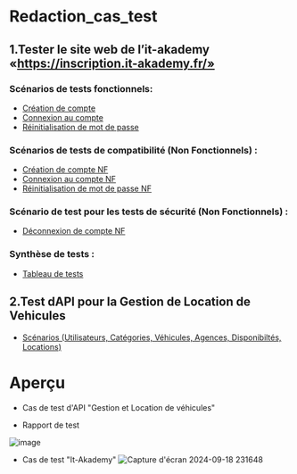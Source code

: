 # Redaction_cas_test

## 1.Tester le site web de l’it-akademy «https://inscription.it-akademy.fr/»

### Scénarios de tests fonctionnels:
* [Création de compte](https://docs.google.com/spreadsheets/d/18Cu9XFxY685egjIaGXeGQ0I546w4u3Cocdu5QOEvwIM/edit?gid=0#gid=0) 
* [Connexion au compte](https://docs.google.com/spreadsheets/d/1Vxt9IVvHxp4EKc5q7Ob6PMyzpae0pOoit9VfKhO7uow/edit?gid=0#gid=0)
* [Réinitialisation de mot de passe](https://docs.google.com/spreadsheets/d/1IPkr9dixGBtwhKLrpEZ-HFjG9WRDqRoql-ZruUJyTPA/edit?gid=0#gid=0) 
### Scénarios de tests de compatibilité (Non Fonctionnels) : 
* [Création de compte NF](https://docs.google.com/spreadsheets/d/1uqoXfukdl0mbxWZ1Lga-swXtjuvSTjtqLoQoJFUA_ns/edit?gid=0#gid=0)
* [Connexion au compte NF](https://docs.google.com/spreadsheets/d/1zv6gcC0phc-hrobNc8RyMHTQhS45Wvgpc9X5qOqPNUE/edit?gid=0#gid=0)
* [Réinitialisation de mot de passe NF](https://docs.google.com/spreadsheets/d/1WcSW0bP3YHVpi1Ub5jTmthTNuoMhlD3RFjufqDLAtw0/edit?gid=0#gid=0)
### Scénario de test pour les tests de sécurité  (Non Fonctionnels) :
* [Déconnexion de compte NF](https://docs.google.com/spreadsheets/d/1HLYtzJlihemIyXFx2K_F1rGYWSHCT5vaeQbMzLy4Q_0/edit?gid=251362055#gid=251362055)
### Synthèse de tests  :
* [Tableau de tests ](https://docs.google.com/spreadsheets/d/1JomfdsQ2ngJ3AQptDUMOjKgz6d4bzZO89oOr_0Feay0/edit?gid=0#gid=0)

## 2.Test dAPI pour la Gestion de Location de Vehicules

*  [Scénarios (Utilisateurs, Catégories, Véhicules, Agences, Disponibiltés, Locations)](https://docs.google.com/spreadsheets/d/1HRS_lkFymDEF0G-zT_OSjWwb0k3PUhypqANurQVzRUs/edit?gid=0#gid=0)

# Aperçu 

* Cas de test d'API "Gestion et Location de véhicules"

* Rapport de test
 
![image](https://github.com/user-attachments/assets/3636a19a-0227-483e-bd29-90da4b08bec1)

* Cas de test "It-Akademy"
![Capture d'écran 2024-09-18 231648](https://github.com/user-attachments/assets/fd006e22-1a18-4188-8322-af7eff4d04d3)
